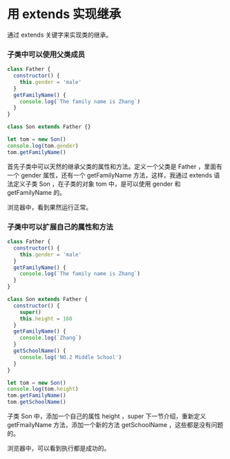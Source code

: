 # 用 extends 实现继承

通过 extends 关键字来实现类的继承。

### 子类中可以使用父类成员

```js
class Father {
  constructor() {
    this.gender = 'male'
  }
  getFamilyName() {
    console.log(`The family name is Zhang`)
  }
}

class Son extends Father {}

let tom = new Son()
console.log(tom.gender)
tom.getFamilyName()
```

首先子类中可以天然的继承父类的属性和方法。定义一个父类是 Father ，里面有一个 gender 属性，还有一个 getFamilyName 方法，这样，我通过 extends 语法定义子类 Son ，在子类的对象 tom 中，是可以使用 gender 和 getFamilyName 的。

浏览器中，看到果然运行正常。

### 子类中可以扩展自己的属性和方法

```js
class Father {
  constructor() {
    this.gender = 'male'
  }
  getFamilyName() {
    console.log(`The family name is Zhang`)
  }
}

class Son extends Father {
  constructor() {
    super()
    this.height = 160
  }
  getFamilyName() {
    console.log(`Zhang`)
  }
  getSchoolName() {
    console.log('NO.2 Middle School')
  }
}

let tom = new Son()
console.log(tom.height)
tom.getFamilyName()
tom.getSchoolName()
```

子类 Son 中，添加一个自己的属性 height ，super 下一节介绍，重新定义 getFmailyName 方法，添加一个新的方法 getSchoolName ，这些都是没有问题的。

浏览器中，可以看到执行都是成功的。

